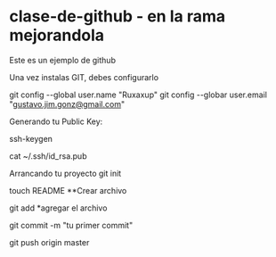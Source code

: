 clase-de-github - en la rama mejorandola
===============

Este es un ejemplo de github

Una vez instalas GIT, debes configurarlo

git config --global user.name "Ruxaxup"
git config --globar user.email "gustavo.jim.gonz@gmail.com"

Generando tu Public Key:

ssh-keygen

cat ~/.ssh/id_rsa.pub

Arrancando tu proyecto
git init

touch README **Crear archivo

git add *agregar el archivo

git commit -m "tu primer commit"

git push origin master